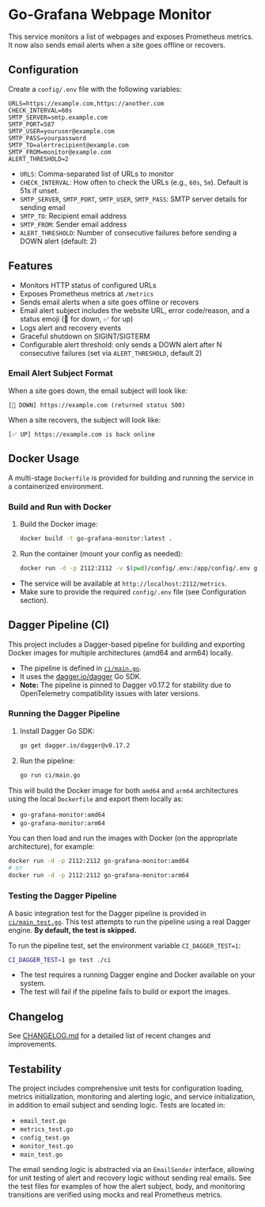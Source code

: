 # Go-Grafana Webpage Monitor

This service monitors a list of webpages and exposes Prometheus metrics. It now also sends email alerts when a site goes offline or recovers.

## Configuration

Create a `config/.env` file with the following variables:

```
URLS=https://example.com,https://another.com
CHECK_INTERVAL=60s
SMTP_SERVER=smtp.example.com
SMTP_PORT=587
SMTP_USER=youruser@example.com
SMTP_PASS=yourpassword
SMTP_TO=alertrecipient@example.com
SMTP_FROM=monitor@example.com
ALERT_THRESHOLD=2
```

- `URLS`: Comma-separated list of URLs to monitor
- `CHECK_INTERVAL`: How often to check the URLs (e.g., `60s`, `5m`). Default is 51s if unset.
- `SMTP_SERVER`, `SMTP_PORT`, `SMTP_USER`, `SMTP_PASS`: SMTP server details for sending email
- `SMTP_TO`: Recipient email address
- `SMTP_FROM`: Sender email address
- `ALERT_THRESHOLD`: Number of consecutive failures before sending a DOWN alert (default: 2)

## Features

- Monitors HTTP status of configured URLs
- Exposes Prometheus metrics at `/metrics`
- Sends email alerts when a site goes offline or recovers
- Email alert subject includes the website URL, error code/reason, and a status emoji (🚨 for down, ✅ for up)
- Logs alert and recovery events
- Graceful shutdown on SIGINT/SIGTERM
- Configurable alert threshold: only sends a DOWN alert after N consecutive failures (set via `ALERT_THRESHOLD`, default 2)

### Email Alert Subject Format

When a site goes down, the email subject will look like:

```
[🚨 DOWN] https://example.com (returned status 500)
```

When a site recovers, the subject will look like:

```
[✅ UP] https://example.com is back online
```

## Docker Usage

A multi-stage `Dockerfile` is provided for building and running the service in a containerized environment.

### Build and Run with Docker

1. Build the Docker image:
   ```sh
   docker build -t go-grafana-monitor:latest .
   ```
2. Run the container (mount your config as needed):
   ```sh
   docker run -d -p 2112:2112 -v $(pwd)/config/.env:/app/config/.env go-grafana-monitor:latest
   ```

- The service will be available at `http://localhost:2112/metrics`.
- Make sure to provide the required `config/.env` file (see Configuration section).

## Dagger Pipeline (CI)

This project includes a Dagger-based pipeline for building and exporting Docker images for multiple architectures (amd64 and arm64) locally.

- The pipeline is defined in [`ci/main.go`](ci/main.go).
- It uses the [dagger.io/dagger](https://dagger.io/) Go SDK.
- **Note:** The pipeline is pinned to Dagger v0.17.2 for stability due to OpenTelemetry compatibility issues with later versions.

### Running the Dagger Pipeline

1. Install Dagger Go SDK:
   ```sh
   go get dagger.io/dagger@v0.17.2
   ```
2. Run the pipeline:
   ```sh
   go run ci/main.go
   ```

This will build the Docker image for both `amd64` and `arm64` architectures using the local `Dockerfile` and export them locally as:
- `go-grafana-monitor:amd64`
- `go-grafana-monitor:arm64`

You can then load and run the images with Docker (on the appropriate architecture), for example:
```sh
docker run -d -p 2112:2112 go-grafana-monitor:amd64
# or
docker run -d -p 2112:2112 go-grafana-monitor:arm64
```

### Testing the Dagger Pipeline

A basic integration test for the Dagger pipeline is provided in [`ci/main_test.go`](ci/main_test.go`). This test attempts to run the pipeline using a real Dagger engine. **By default, the test is skipped.**

To run the pipeline test, set the environment variable `CI_DAGGER_TEST=1`:

```sh
CI_DAGGER_TEST=1 go test ./ci
```

- The test requires a running Dagger engine and Docker available on your system.
- The test will fail if the pipeline fails to build or export the images.

## Changelog

See [CHANGELOG.md](CHANGELOG.md) for a detailed list of recent changes and improvements.

## Testability

The project includes comprehensive unit tests for configuration loading, metrics initialization, monitoring and alerting logic, and service initialization, in addition to email subject and sending logic. Tests are located in:
- `email_test.go`
- `metrics_test.go`
- `config_test.go`
- `monitor_test.go`
- `main_test.go`

The email sending logic is abstracted via an `EmailSender` interface, allowing for unit testing of alert and recovery logic without sending real emails. See the test files for examples of how the alert subject, body, and monitoring transitions are verified using mocks and real Prometheus metrics.
